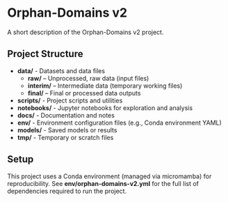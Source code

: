 # Orphan-Domains v2

A short description of the Orphan-Domains v2 project.

## Project Structure

- **data/** - Datasets and data files  
  - **raw/** – Unprocessed, raw data (input files)  
  - **interim/** – Intermediate data (temporary working files)  
  - **final/** – Final or processed data outputs  
- **scripts/** - Project scripts and utilities  
- **notebooks/** - Jupyter notebooks for exploration and analysis  
- **docs/** - Documentation and notes  
- **env/** - Environment configuration files (e.g., Conda environment YAML)  
- **models/** - Saved models or results  
- **tmp/** - Temporary or scratch files

## Setup

This project uses a Conda environment (managed via micromamba) for reproducibility. See **env/orphan-domains-v2.yml** for the full list of dependencies required to run the project.

